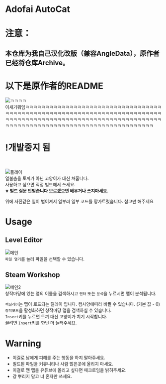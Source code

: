 # Adofai AutoCat
# 注意：
## 本仓库为我自己汉化改版（兼容AngleData），原作者已经将仓库Archive。

# 以下是原作者的README

![ㅋㅋㅋㅋ](https://raw.githubusercontent.com/NoBrain0917/Adofai_AutoCat/master/img/%E3%85%8B%E3%85%8B%E3%85%8B%E3%85%8B%E3%85%8B%E3%85%8B%E3%85%8B%E3%85%8B%E3%85%8B%E3%85%8B%E3%85%8B%E3%85%8B%E3%85%8B%E3%85%8B%E3%85%8B%E3%85%8B%E3%85%8B%E3%85%8B%E3%85%8B%E3%85%8B%E3%85%8B%E3%85%8B%E3%85%8B%E3%85%8B%E3%85%8B%E3%85%8B%E3%85%8B.png)<br>
이새기뭐임ㅋㅋㅋㅋㅋㅋㅋㅋㅋㅋㅋㅋㅋㅋㅋㅋㅋㅋㅋㅋㅋㅋㅋㅋㅋㅋㅋㅋㅋㅋㅋㅋㅋㅋㅋㅋㅋㅋㅋㅋㅋㅋㅋㅋㅋㅋㅋㅋㅋㅋㅋㅋㅋㅋㅋㅋㅋㅋㅋㅋㅋㅋㅋㅋㅋㅋㅋㅋㅋㅋㅋㅋㅋㅋㅋㅋㅋㅋㅋㅋㅋㅋㅋㅋㅋㅋㅋㅋㅋㅋㅋㅋㅋㅋㅋㅋㅋㅋㅋㅋㅋㅋㅋㅋㅋㅋㅋㅋㅋㅋㅋㅋㅋㅋㅋㅋㅋㅋㅋㅋㅋㅋㅋㅋㅋㅋㅋㅋㅋㅋㅋㅋㅋㅋㅋㅋㅋㅋㅋㅋㅋㅋㅋㅋㅋㅋㅋㅋㅋ<br>

# !개발중지 됨
<br>

![플레이](https://github.com/NoBrain0917/Adofai_AutoCat/blob/master/img/play.gif?raw=true)       
얼불춤을 토끼가 아닌 고양이가 대신 쳐줍니다.    
사용하고 싶으면 직접 빌드해서 쓰세요.    
**※ 빌드 질문 안받습니다 모르겠으면 배우거나 쓰지마세요.**
      
위에 사진같은 일이 벌어져서 일부러 일부 코드를 망가트렸습니다.
참고만 해주세요

# Usage
## Level Editor
![메인](https://github.com/NoBrain0917/Adofai_AutoCat/blob/master/img/main.png?raw=true)    
`파일 열기`를 눌러 파일을 선택할 수 있습니다.    

## Steam Workshop
![메인2](https://github.com/NoBrain0917/Adofai_AutoCat/blob/master/img/main2.png?raw=true)     
창작마당에 있는 맵의 이름을 검색하시고 `엔터` 또는 `분석`을 누르시면 맵이 분석됩니다.           
     
          
             

`렉딜레이`는 맵이 로드되는 딜레이 입니다. 컴사양에따라 바뀔 수 있습니다. (기본 값 - 0)   
`창작모드`을 활성화하면 창작마당 맵을 검색하실 수 있습니다.    
`Insert`키를 누르면 토끼 대신 고양이가 치기 시작합니다.     
끌려면 `Insert`키를 한번 더 눌러주세요.         


# Warning
- 이걸로 남에게 피해를 주는 행동을 하지 말아주세요.
- 빌드된 파일을 커뮤니티나 사람 많은곳에 올리지 마세요.
- 이걸로 깬 맵을 유튜브에 올리고 싶다면 매크로임을 밝혀주세요.
- 걍 뿌리지 말고 너 혼자만 쓰세요.
